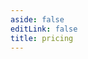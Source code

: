 ```yaml
---
aside: false
editLink: false
title: pricing
---
```


<Pricing />

<style>
.vp-doc-title {
  display: none !important;
}

.vp-doc-meta {
  display: none !important;
}

@media (min-width: 1440px) {
  .vp-doc-container:not(.has-sidebar) .content {
    max-width: unset !important;
  }
}

@media (min-width: 960px) {
  .vp-doc-container:not(.has-sidebar) .content {
    max-width: unset !important;
  }
}
</style>
